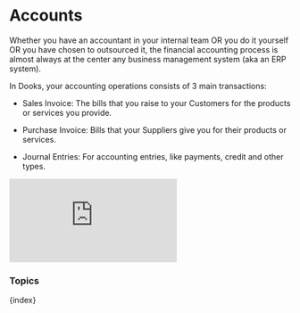 # Accounts

Whether you have an accountant in your internal team OR you do it yourself OR you have chosen to outsourced it,
the financial accounting process is almost always at the center any business management system (aka an ERP system).

In Dooks, your accounting operations consists of 3 main transactions:

  * Sales Invoice: The bills that you raise to your Customers for the products or services you provide.

  * Purchase Invoice: Bills that your Suppliers give you for their products or services.
  
  * Journal Entries: For accounting entries, like payments, credit and other types.

<div class="embed-container">
  <iframe src="https://www.youtube.com/embed/5wjollWN0OA?rel=0" frameborder="0" allow="autoplay; encrypted-media" allowfullscreen>
  </iframe>
</div>  

### Topics

{index}
